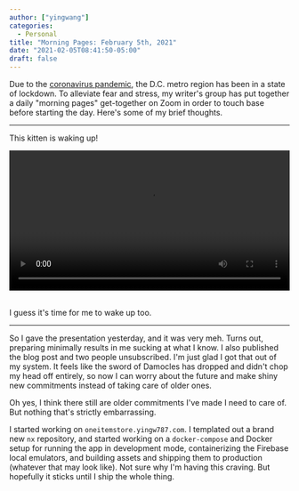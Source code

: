 ```yaml
---
author: ["yingwang"]
categories:
  - Personal
title: "Morning Pages: February 5th, 2021"
date: "2021-02-05T08:41:50-05:00"
draft: false
---
```


Due to the [coronavirus
pandemic](https://en.wikipedia.org/wiki/2019-20_coronavirus_pandemic), the D.C.
metro region has been in a state of lockdown. To alleviate fear and stress, my
writer's group has put together a daily "morning pages" get-together on Zoom in
order to touch base before starting the day. Here's some of my brief thoughts.

__________

This kitten is waking up!

<!-- https://stackoverflow.com/a/26276254 -->
<video style="width: 100%; width: -moz-available; width: -webkit-fill-available; width: fill-available; max-width: 100%;" controls>
    <source src="/video/posts/2021/02/05/morning_pages.mp4" type="video/mp4">
    Your browser does not support HTML5 video.
</video>
<br/>
<br/>

I guess it's time for me to wake up too.

__________

So I gave the presentation yesterday, and it was very meh. Turns out, preparing
minimally results in me sucking at what I know. I also published the blog post
and two people unsubscribed. I'm just glad I got that out of my system. It feels
like the sword of Damocles has dropped and didn't chop my head off entirely, so
now I can worry about the future and make shiny new commitments instead of
taking care of older ones.

Oh yes, I think there still are older commitments I've made I need to care of.
But nothing that's strictly embarrassing.

I started working on `oneitemstore.yingw787.com`. I templated out a brand new
`nx` repository, and started working on a `docker-compose` and Docker setup for
running the app in development mode, containerizing the Firebase local
emulators, and building assets and shipping them to production (whatever that
may look like). Not sure why I'm having this craving. But hopefully it sticks
until I ship the whole thing.
